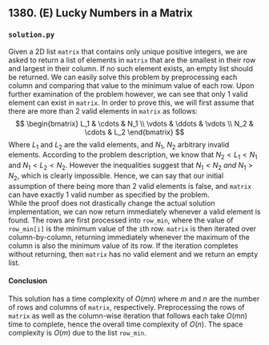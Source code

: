 ## 1380. (E) Lucky Numbers in a Matrix

### `solution.py`
Given a 2D list `matrix` that contains only unique positive integers, we are asked to return a list of elements in `matrix` that are the smallest in their row and largest in their column. If no such element exists, an empty list should be returned. We can easily solve this problem by preprocessing each column and comparing that value to the minimum value of each row. Upon further examination of the problem however, we can see that only 1 valid element can exist in `matrix`. In order to prove this, we will first assume that there are more than 2 valid elements in `matrix` as follows:  
$$
\begin{bmatrix}
L_1 & \cdots & N_1 \\
\vdots & \ddots & \vdots \\
N_2 & \cdots & L_2
\end{bmatrix}
$$
Where $L_1$ and $L_2$ are the valid elements, and $N_1$, $N_2$ arbitrary invalid elements. According to the problem description, we know that $N_2 < L_1 < N_1$ and $N_1 < L_2 < N_2$. However the inequalities suggest that $N_1 < N_2$ *and* $N_1 > N_2$, which is clearly impossible. Hence, we can say that our initial assumption of there being more than 2 valid elements is false, and `matrix` can have exactly 1 valid number as specified by the problem.  
While the proof does not drastically change the actual solution implementation, we can now return immediately whenever a valid element is found. The rows are first processed into `row_min`, where the value of `row_min[i]` is the minimum value of the `i`th row. `matrix` is then iterated over column-by-column, returning immediately whenever the maximum of the column is also the minimum value of its row. If the iteration completes without returning, then `matrix` has no valid element and we return an empty list.  

#### Conclusion
This solution has a time complexity of $O(mn)$ where $m$ and $n$ are the number of rows and columns of `matrix`, respectively. Preprocessing the rows of `matrix` as well as the column-wise iteration that follows each take $O(mn)$ time to complete, hence the overall time complexity of $O(n)$. The space complexity is $O(m)$ due to the list `row_min`.  
  

